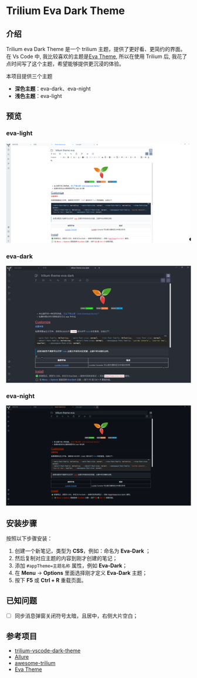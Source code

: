 # Trilium Eva Dark Theme

## 介绍
Trilium eva Dark Theme 是一个 trilium 主题，提供了更好看、更简约的界面。
在 Vs Code 中, 我比较喜欢的主题是[Eva Theme](https://github.com/fisheva/Eva-Theme), 所以在使用 Trilium 后, 我花了点时间写了这个主题，希望能够提供更沉浸的体验。

本项目提供三个主题

+ **深色主题**：eva-dark、eva-night
+ **浅色主题**：eva-light

## 预览

### eva-light

![image-20251021185013128](./assets/image-20251021185013128.png)

### eva-dark

![image-20251019110655720](./assets/image-20251019110655720.png)

### eva-night

![image-20251021180131723](./assets/image-20251021180131723.png)

## 安装步骤

按照以下步骤安装：

1. 创建一个新笔记，类型为 **CSS**，例如：命名为 **Eva-Dark** ；
2. 然后复制对应主题的内容到刚才创建的笔记；
3. 添加 `#appTheme=主题名称` 属性，例如 **Eva-Dark**；
4. 在 **Menu** →  **Options** 里面选择刚才定义 **Eva-Dark** 主题；
5. 按下 **F5** 或 **Ctrl + R** 重载页面。

## 已知问题

- [ ] 同步消息弹窗关闭符号太暗，且居中，右侧大片空白；

  

## 参考项目

+ [trilium-vscode-dark-theme](https://github.com/greengeek/trilium-vscode-dark-theme)
+ [Allure](https://github.com/JadeVane/Allure/tree/main)
+ [awesome-trilium](https://github.com/Nriver/awesome-trilium/tree/main)
+ [Eva Theme](https://github.com/fisheva/Eva-Theme)



